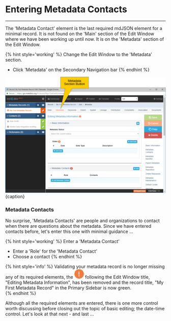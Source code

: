 # Entering Metadata Contacts
---

The 'Metadata Contact' element is the last required mdJSON element for a minimal record.  It is not found on the 'Main' section of the Edit Window where we have been working up until now.  It is on the 'Metadata' section of the Edit Window.

{% hint style='working' %}
  Change the Edit Window to the 'Metadata' section.
  * Click 'Metadata' on the Secondary Navigation bar
{% endhint %}

![Editing Window - Metadata - Metadata Contact](/assets/get-started/edit-window-metadata-contact.png){caption}

### Metadata Contacts  <i class="fa fa-asterisk required" title="Required"></i>

No surprise, 'Metadata Contacts' are people and organizations to contact when there are questions about the metadata.  Since we have entered contacts before, let's enter this one with minimal guidance ...

{% hint style='working' %}
  Enter a 'Metadata Contact'
  * Enter a 'Role' for the 'Metadata Contact'
  * Choose a contact
{% endhint %}

{% hint style='info' %}
  Validating your metadata record is no longer missing any of its required elements, the ![](/assets/bullets/bang-orange.png) following the Edit Window title, "Editing Metadata Information", has been removed and the record title, "My First Metadata Record" in the Primary Sidebar is now green.   
{% endhint %}

Although all the required elements are entered, there is one more control worth discussing before closing out the topic of basic editing; the date-time control.  Let's look at that next - and last ...
